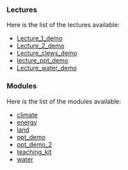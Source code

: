 ### Lectures 
Here is the list of the lectures available: 


- [Lecture_1_demo](presentations/Lecture_1_demo.html) 
- [Lecture_2_demo](presentations/Lecture_2_demo.html) 
- [Lecture_clews_demo](presentations/Lecture_clews_demo.html) 
- [lecture_ppt_demo](presentations/lecture_ppt_demo.html) 
- [Lecture_water_demo](presentations/Lecture_water_demo.html) 


### Modules 
Here is the list of the modules available: 


- [climate](presentations/modules/climate.html)
- [energy](presentations/modules/energy.html)
- [land](presentations/modules/land.html)
- [ppt_demo](presentations/modules/ppt_demo.html)
- [ppt_demo_2](presentations/modules/ppt_demo_2.html)
- [teaching_kit](presentations/modules/teaching_kit.html)
- [water](presentations/modules/water.html)